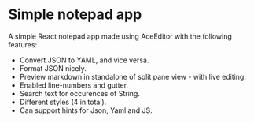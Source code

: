 # Simple notepad app

A simple React notepad app made using AceEditor with the following features: 
- Convert JSON to YAML, and vice versa. 
- Format JSON nicely. 
- Preview markdown in standalone of split pane view - with live editing. 
- Enabled line-numbers and gutter. 
- Search text for occurences of String. 
- Different styles (4 in total). 
- Can support hints for Json, Yaml and JS. 
